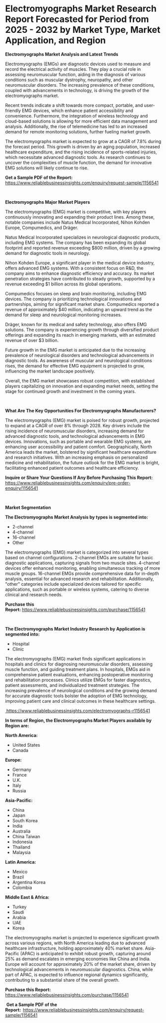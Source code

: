 <p><h1>Electromyographs Market Research Report Forecasted for Period from 2025 -  2032 by Market Type, Market Application, and Region</h1></p><p><strong>Electromyographs Market Analysis and Latest Trends</strong></p>
<p><p>Electromyographs (EMGs) are diagnostic devices used to measure and record the electrical activity of muscles. They play a crucial role in assessing neuromuscular function, aiding in the diagnosis of various conditions such as muscular dystrophy, neuropathy, and other neuromuscular disorders. The increasing prevalence of these conditions, coupled with advancements in technology, is driving the growth of the electromyographs market.</p><p>Recent trends indicate a shift towards more compact, portable, and user-friendly EMG devices, which enhance patient accessibility and convenience. Furthermore, the integration of wireless technology and cloud-based solutions is allowing for more efficient data management and analysis. Additionally, the rise of telemedicine has led to an increased demand for remote monitoring solutions, further fueling market growth.</p><p>The electromyographs market is expected to grow at a CAGR of 7.8% during the forecast period. This growth is driven by an aging population, increased healthcare expenditure, and the rising incidence of sports-related injuries, which necessitate advanced diagnostic tools. As research continues to uncover the complexities of muscle function, the demand for innovative EMG solutions will likely continue to rise.</p></p>
<p><strong>Get a Sample PDF of the Report:&nbsp;</strong> <a href="https://www.reliablebusinessinsights.com/enquiry/request-sample/1156541?utm_campaign=3321&utm_medium=2&utm_source=Github&utm_content=ia&utm_term=13042025&utm_id=electromyographs">https://www.reliablebusinessinsights.com/enquiry/request-sample/1156541</a></p>
<p>&nbsp;</p>
<p><strong>Electromyographs Major Market Players</strong></p>
<p><p>The electromyographs (EMG) market is competitive, with key players continuously innovating and expanding their product lines. Among these, notable companies include Natus Medical Incorporated, Nihon Kohden Europe, Compumedics, and Dräger.</p><p>Natus Medical Incorporated specializes in neurological diagnostic products, including EMG systems. The company has been expanding its global footprint and reported revenue exceeding $800 million, driven by a growing demand for diagnostic tools in neurology.</p><p>Nihon Kohden Europe, a significant player in the medical device industry, offers advanced EMG systems. With a consistent focus on R&D, the company aims to enhance diagnostic efficiency and accuracy. Its market penetration strategies have contributed to steady growth, supported by a revenue exceeding $1 billion across its global operations.</p><p>Compumedics focuses on sleep and brain monitoring, including EMG devices. The company is prioritizing technological innovations and partnerships, aiming for significant market share. Compumedics reported a revenue of approximately $40 million, indicating an upward trend as the demand for sleep and neurological monitoring increases.</p><p>Dräger, known for its medical and safety technology, also offers EMG solutions. The company is experiencing growth through diversified product offerings and expanding its reach in emerging markets, with an estimated revenue of over $3 billion.</p><p>Future growth in the EMG market is anticipated due to the increasing prevalence of neurological disorders and technological advancements in diagnostic tools. As awareness of muscular and neurological conditions rises, the demand for effective EMG equipment is projected to grow, influencing the market landscape positively.</p><p>Overall, the EMG market showcases robust competition, with established players capitalizing on innovation and expanding market needs, setting the stage for continued growth and investment in the coming years.</p></p>
<p>&nbsp;</p>
<p><strong>What Are The Key Opportunities For Electromyographs Manufacturers?</strong></p>
<p><p>The electromyographs (EMG) market is poised for robust growth, projected to expand at a CAGR of over 8% through 2028. Key drivers include the rising incidence of neuromuscular disorders, increasing demand for advanced diagnostic tools, and technological advancements in EMG devices. Innovations, such as portable and wearable EMG systems, are enhancing user accessibility and patient comfort. Geographically, North America leads the market, bolstered by significant healthcare expenditure and research initiatives. With an increasing emphasis on personalized medicine and rehabilitation, the future outlook for the EMG market is bright, facilitating enhanced patient outcomes and healthcare efficiency.</p></p>
<p><strong>Inquire or Share Your Questions If Any Before Purchasing This Report:</strong> <a href="https://www.reliablebusinessinsights.com/enquiry/pre-order-enquiry/1156541?utm_campaign=3321&utm_medium=2&utm_source=Github&utm_content=ia&utm_term=13042025&utm_id=electromyographs">https://www.reliablebusinessinsights.com/enquiry/pre-order-enquiry/1156541</a></p>
<p>&nbsp;</p>
<p><strong>Market Segmentation</strong></p>
<p><strong>The Electromyographs Market Analysis by types is segmented into:</strong></p>
<p><ul><li>2-channel</li><li>4-channel</li><li>16-channel</li><li>Other</li></ul></p>
<p><p>The electromyographs (EMG) market is categorized into several types based on channel configurations. 2-channel EMGs are suitable for basic diagnostic applications, capturing signals from two muscle sites. 4-channel devices offer enhanced monitoring, enabling simultaneous tracking of more muscle groups. 16-channel EMGs provide comprehensive data for in-depth analysis, essential for advanced research and rehabilitation. Additionally, "other" categories include specialized devices tailored for specific applications, such as portable or wireless systems, catering to diverse clinical and research needs.</p></p>
<p><strong>Purchase this Report:&nbsp;</strong><a href="https://www.reliablebusinessinsights.com/purchase/1156541?utm_campaign=3321&utm_medium=2&utm_source=Github&utm_content=ia&utm_term=13042025&utm_id=electromyographs">https://www.reliablebusinessinsights.com/purchase/1156541</a></p>
<p>&nbsp;</p>
<p><strong>The Electromyographs Market Industry Research by Application is segmented into:</strong></p>
<p><ul><li>Hospital</li><li>Clinic</li></ul></p>
<p><p>The electromyographs (EMG) market finds significant applications in hospitals and clinics for diagnosing neuromuscular disorders, assessing muscle function, and guiding treatment plans. In hospitals, EMGs aid in comprehensive patient evaluations, enhancing postoperative monitoring and rehabilitation processes. Clinics utilize EMGs for faster diagnostics, patient assessments, and individualized treatment strategies. The increasing prevalence of neurological conditions and the growing demand for accurate diagnostic tools bolster the adoption of EMG technology, improving patient care and clinical outcomes in these healthcare settings.</p></p>
<p><a href="https://www.reliablebusinessinsights.com/electromyographs-r1156541?utm_campaign=3321&utm_medium=2&utm_source=Github&utm_content=ia&utm_term=13042025&utm_id=electromyographs">&nbsp;https://www.reliablebusinessinsights.com/electromyographs-r1156541</a></p>
<p><strong>In terms of Region, the Electromyographs Market Players available by Region are:</strong></p>
<p>
    <p> <strong> North America: </strong>
        <ul>
            <li>United States</li>
            <li>Canada</li>
        </ul>
        </p> 
    <p> <strong> Europe: </strong>
        <ul>
            <li>Germany</li>
            <li>France</li>
            <li>U.K.</li>
            <li>Italy</li>
            <li>Russia</li>
        </ul>
        </p> 
    <p> <strong> Asia-Pacific: </strong>
        <ul>
            <li>China</li>
            <li>Japan</li>
            <li>South Korea</li>
            <li>India</li>
            <li>Australia</li>
            <li>China Taiwan</li>
            <li>Indonesia</li>
            <li>Thailand</li>
            <li>Malaysia</li>
        </ul>
        </p> 
    <p> <strong> Latin America: </strong>
        <ul>
            <li>Mexico</li>
            <li>Brazil</li>
            <li>Argentina Korea</li>
            <li>Colombia</li>
        </ul>
        </p> 
    <p> <strong> Middle East & Africa: </strong>
        <ul>
            <li>Turkey</li>
            <li>Saudi</li>
            <li>Arabia</li>
            <li>UAE</li>
            <li>Korea</li>
        </ul>
    </p>
    </p>
<p><p>The electromyographs market is projected to experience significant growth across various regions, with North America leading due to advanced healthcare infrastructure, holding approximately 40% market share. Asia-Pacific (APAC) is anticipated to exhibit robust growth, capturing around 25% as demand escalates in emerging economies like China and India. Europe will account for approximately 20% of the market share, driven by technological advancements in neuromuscular diagnostics. China, while part of APAC, is expected to influence regional dynamics significantly, contributing to a substantial share of the overall growth.</p></p>
<p><strong>Purchase this Report: </strong><a href="https://www.reliablebusinessinsights.com/purchase/1156541?utm_campaign=3321&utm_medium=2&utm_source=Github&utm_content=ia&utm_term=13042025&utm_id=electromyographs">https://www.reliablebusinessinsights.com/purchase/1156541</a></p>
<p>&nbsp;<strong>Get a Sample PDF of the Report:&nbsp;&nbsp;</strong><a href="https://www.reliablebusinessinsights.com/enquiry/request-sample/1156541?utm_campaign=3321&utm_medium=2&utm_source=Github&utm_content=ia&utm_term=13042025&utm_id=electromyographs">https://www.reliablebusinessinsights.com/enquiry/request-sample/1156541</a></p>
<p><strong></strong></p>
<p><p></p><p></p><p></p></p>